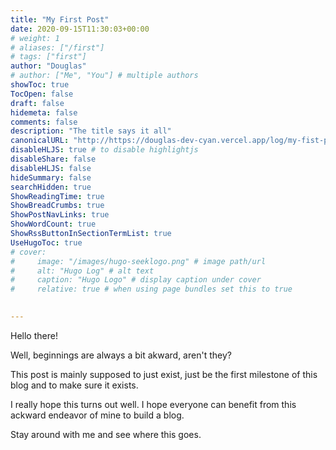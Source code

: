 ```yaml
---
title: "My First Post"
date: 2020-09-15T11:30:03+00:00
# weight: 1
# aliases: ["/first"]
# tags: ["first"]
author: "Douglas"
# author: ["Me", "You"] # multiple authors
showToc: true
TocOpen: false
draft: false
hidemeta: false
comments: false
description: "The title says it all"
canonicalURL: "http://https://douglas-dev-cyan.vercel.app/log/my-fist-post/"
disableHLJS: true # to disable highlightjs
disableShare: false
disableHLJS: false
hideSummary: false
searchHidden: true
ShowReadingTime: true
ShowBreadCrumbs: true
ShowPostNavLinks: true
ShowWordCount: true
ShowRssButtonInSectionTermList: true
UseHugoToc: true
# cover:
#     image: "/images/hugo-seeklogo.png" # image path/url
#     alt: "Hugo Log" # alt text
#     caption: "Hugo Logo" # display caption under cover
#     relative: true # when using page bundles set this to true
    

---
```


Hello there!

Well, beginnings are always a bit akward, aren't they?

This post is mainly supposed to just exist, just be the first milestone of this blog and to make sure it exists.

I really hope this turns out well. I hope everyone can benefit from this ackward endeavor of mine to build a blog.

Stay around with me and see where this goes.
